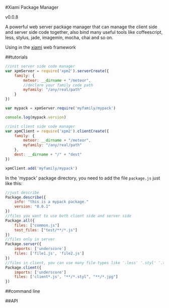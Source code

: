 #Xiami Package Manager

v0.0.8

A powerful web server package manager that can manage the client side and server side code together, also bind many useful tools like coffeescript, less, stylus, jade, imagemin, mocha, chai and so on.

Using in the [xiami](https://github.com/xiamidaxia/xiami) web framework

##tutorials

```javascript
//init server side code manager
var xpmServer = require('xpm2').serverCreate({
    family: {
        meteor: __dirname + "/meteor",
        //declare your family code path
        myfamily: "/any/real/path"
    }
})

var mypack = xpmServer.require('myfamily/mypack')

console.log(mypack.version)

```

```javascript
//init client side code manager
var xpmClient = require('xpm2').clientCreate({
    family: {
        meteor: __dirname + "/meteor",
        myfamily: "/any/real/path"
    },
    dest: __dirname + "/" + "dest"
})

xpmClient.add('myfamily/mypack')

```

In the 'mypack' package directory, you need to add the file `package.js` just like this:

```javascript
//just describe
Package.describe({
    info: "this is a mypack package."
    version: "0.0.1"
})
//files you want to use both client side and server side
Package.all({
    files: ["common.js"]
    test_files: ["test/**/*.js"]
})
//files only in server
Package.server({
    imports: ['underscore']             
    files: ['file1.js', 'file2.js']
})
//files in client, you can use many file types like '.less' '.styl' '.tpl' and so on
Package.client({
    imports: ['underscore']             
    files: ['client*.js', "**/*.styl", "**/*.jpg"]
})

```

##command line


##API

